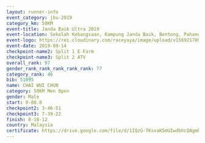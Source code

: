 ```yaml
---
layout: runner-info 
event_category: jbu-2019 
category_km: 50KM 
event-title: Janda Baik Ultra 2019 
event-location: Sekolah Kebangsaan, Kampung Janda Baik, Bentong, Pahang, Malaysia 
event-logo: https://res.cloudinary.com/raceyaya/image/upload/v1569217009/logo/janda-baik_vch1pc.jpg 
event-date: 2019-09-14 
checkpoint-name2: Split 1 E Farm 
checkpoint-name3: Split 2 ATV 
overall_rank: 97
gender_rank_rank_rank_rank_rank: 77
category_rank: 46
bib: 51095
name: CHAI WUI CHUN
category: 50KM Men Open
gender: Male
start: 0-00.0
checkpoint2: 3-46-51
checkpoint3: 7-39-22
finish: 8-18-12
country: Malaysia
certificate: https://drive.google.com/file/d/1IQzG-TKsxaK5mUIwdbhcQAgmEwGs_cY0/view?usp=sharing
---
```


